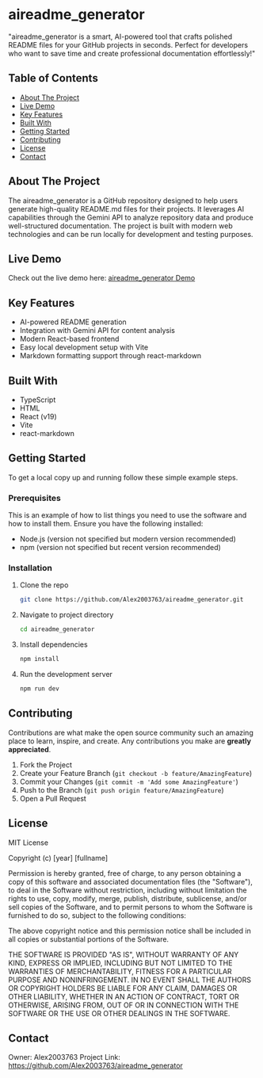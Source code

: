 # aireadme_generator

"aireadme_generator is a smart, AI-powered tool that crafts polished README files for your GitHub projects in seconds. Perfect for developers who want to save time and create professional documentation effortlessly!"

## Table of Contents

- [About The Project](#about-the-project)
- [Live Demo](#live-demo)
- [Key Features](#key-features)
- [Built With](#built-with)
- [Getting Started](#getting-started)
- [Contributing](#contributing)
- [License](#license)
- [Contact](#contact)

## About The Project

The aireadme_generator is a GitHub repository designed to help users generate high-quality README.md files for their projects. It leverages AI capabilities through the Gemini API to analyze repository data and produce well-structured documentation. The project is built with modern web technologies and can be run locally for development and testing purposes.

## Live Demo

Check out the live demo here: [aireadme_generator Demo](https://github-readme-gen.mylinks.zabc.net/)

## Key Features

- AI-powered README generation
- Integration with Gemini API for content analysis
- Modern React-based frontend
- Easy local development setup with Vite
- Markdown formatting support through react-markdown

## Built With

- TypeScript
- HTML
- React (v19)
- Vite
- react-markdown

## Getting Started

To get a local copy up and running follow these simple example steps.

### Prerequisites

This is an example of how to list things you need to use the software and how to install them.
Ensure you have the following installed:
- Node.js (version not specified but modern version recommended)
- npm (version not specified but recent version recommended)


### Installation

1. Clone the repo
   ```sh
   git clone https://github.com/Alex2003763/aireadme_generator.git
   ```
2. Navigate to project directory
   ```sh
   cd aireadme_generator
   ```
3. Install dependencies
   ```sh
   npm install
   ```
4. Run the development server
   ```sh
   npm run dev
   ```

## Contributing

Contributions are what make the open source community such an amazing place to learn, inspire, and create. Any contributions you make are **greatly appreciated**.

1. Fork the Project
2. Create your Feature Branch (`git checkout -b feature/AmazingFeature`)
3. Commit your Changes (`git commit -m 'Add some AmazingFeature'`)
4. Push to the Branch (`git push origin feature/AmazingFeature`)
5. Open a Pull Request

## License

MIT License

Copyright (c) [year] [fullname]

Permission is hereby granted, free of charge, to any person obtaining a copy
of this software and associated documentation files (the "Software"), to deal
in the Software without restriction, including without limitation the rights
to use, copy, modify, merge, publish, distribute, sublicense, and/or sell
copies of the Software, and to permit persons to whom the Software is
furnished to do so, subject to the following conditions:

The above copyright notice and this permission notice shall be included in all
copies or substantial portions of the Software.

THE SOFTWARE IS PROVIDED "AS IS", WITHOUT WARRANTY OF ANY KIND, EXPRESS OR
IMPLIED, INCLUDING BUT NOT LIMITED TO THE WARRANTIES OF MERCHANTABILITY,
FITNESS FOR A PARTICULAR PURPOSE AND NONINFRINGEMENT. IN NO EVENT SHALL THE
AUTHORS OR COPYRIGHT HOLDERS BE LIABLE FOR ANY CLAIM, DAMAGES OR OTHER
LIABILITY, WHETHER IN AN ACTION OF CONTRACT, TORT OR OTHERWISE, ARISING FROM,
OUT OF OR IN CONNECTION WITH THE SOFTWARE OR THE USE OR OTHER DEALINGS IN THE
SOFTWARE.

## Contact

Owner: Alex2003763
Project Link: https://github.com/Alex2003763/aireadme_generator

